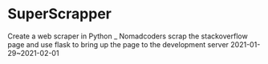 # SuperScrapper
Create a web scraper in Python _ Nomadcoders
scrap the stackoverflow page and use flask to bring up the page to the development server
2021-01-29~2021-02-01
